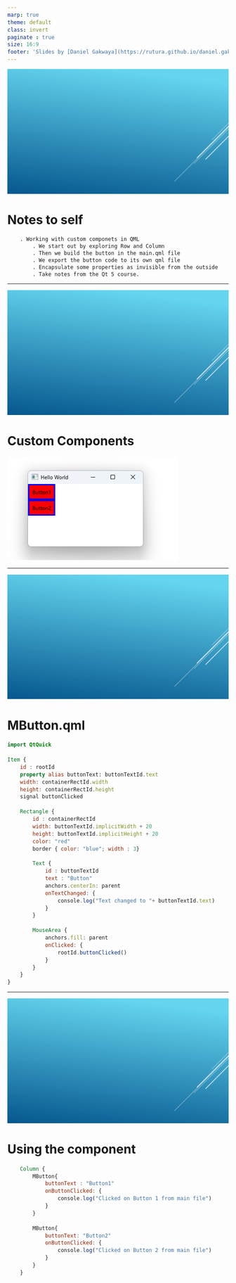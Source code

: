 ```yaml
---
marp: true
theme: default
class: invert
paginate : true
size: 16:9
footer: 'Slides by [Daniel Gakwaya](https://rutura.github.io/daniel.gakwaya/) at [LearnQtGuide](https://www.learnqt.guide/)'
---
```

![bg](images/slide_background.png)
# Notes to self
        . Working with custom componets in QML
            . We start out by exploring Row and Column
            . Then we build the button in the main.qml file
            . We export the button code to its own qml file
            . Encapsulate some properties as invisible from the outside
            . Take notes from the Qt 5 course.

       
---
![bg](images/slide_background.png)
# Custom Components
![](images/1.png)

---
![bg](images/slide_background.png)
# MButton.qml
```qml
import QtQuick

Item {
    id : rootId
    property alias buttonText: buttonTextId.text
    width: containerRectId.width
    height: containerRectId.height
    signal buttonClicked

    Rectangle {
        id : containerRectId
        width: buttonTextId.implicitWidth + 20
        height: buttonTextId.implicitHeight + 20
        color: "red"
        border { color: "blue"; width : 3}

        Text {
            id : buttonTextId
            text : "Button"
            anchors.centerIn: parent
            onTextChanged: {
                console.log("Text changed to "+ buttonTextId.text)
            }
        }

        MouseArea {
            anchors.fill: parent
            onClicked: {
                rootId.buttonClicked()
            }
        }
    }
}

```
---
![bg](images/slide_background.png)
# Using the component


```qml
    Column {
        MButton{
            buttonText : "Button1"
            onButtonClicked: {
                console.log("Clicked on Button 1 from main file")
            }
        }

        MButton{
            buttonText: "Button2"
            onButtonClicked: {
                console.log("Clicked on Button 2 from main file")
            }
        }
    }
```








